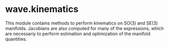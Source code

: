 # wave.kinematics

This module contains methods to perform kinematics on SO(3) and SE(3) manifolds. Jacobians are also computed for many of the expressions, which are necessariy to perform estimation and optimization of the manifold quantities. 